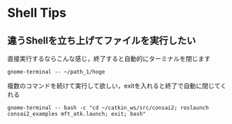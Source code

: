 
# Shell Tips

## 違うShellを立ち上げてファイルを実行したい

直接実行するならこんな感じ，終了すると自動的にターミナルを閉じます
```
gnome-terminal -- ~/path_1/hoge
```

複数のコマンドを続けて実行して欲しい，exitを入れると終了で自動に閉じてくれる
```
gnome-terminal -- bash -c "cd ~/catkin_ws/src/consai2; roslaunch consai2_examples mft_atk.launch; exit; bash"
```
